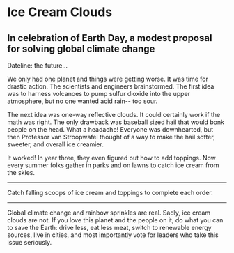 # Ice Cream Clouds
## In celebration of Earth Day, a modest proposal for solving global climate change
Dateline: the future...

We only had one planet and things were getting worse.  It was time for drastic action. The scientists and engineers brainstormed. The first idea was to harness volcanoes to pump sulfur dioxide into the upper atmosphere, but no one wanted acid rain-- too sour.

The next idea was one-way reflective clouds.  It could certainly work if the math was right. The only drawback was baseball sized hail that would bonk people on the head. What a headache! Everyone was downhearted, but then Professor van Stroopwafel thought of a way to make the hail softer, sweeter, and overall ice creamier.

It worked! In year three, they even figured out how to add toppings.  Now every summer folks gather in parks and on lawns to catch ice cream from the skies.  

*****
Catch falling scoops of ice cream and toppings to complete each order.
*****
Global climate change and rainbow sprinkles are real.  Sadly, ice cream clouds are not.  If you love this planet and the people on it, do what you can to save the Earth: drive less, eat less meat, switch to renewable energy sources, live in cities, and most importantly vote for leaders who take this issue seriously.
